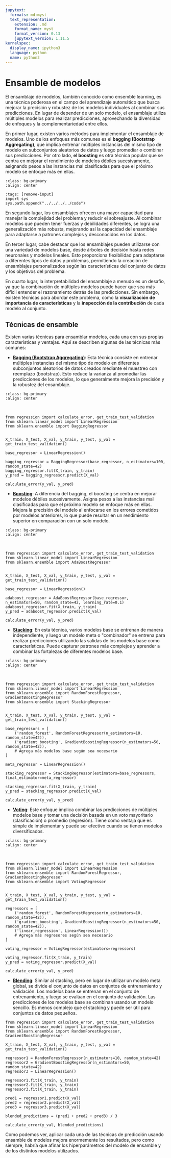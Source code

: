 ```yaml
---
jupytext:
  formats: md:myst
  text_representation:
    extension: .md
    format_name: myst
    format_version: 0.13
    jupytext_version: 1.11.5
kernelspec:
  display_name: ipython3
  language: python
  name: python3
---
```


# Ensamble de modelos
El ensamblaje de modelos, también conocido como ensemble learning, es una técnica poderosa en el campo del aprendizaje automático que busca mejorar la precisión y robustez de los modelos individuales al combinar sus predicciones. En lugar de depender de un solo modelo, el ensamblaje utiliza múltiples modelos para realizar predicciones, aprovechando la diversidad de enfoques y la complementariedad entre ellos.

En primer lugar, existen varios métodos para implementar el ensamblaje de modelos. Uno de los enfoques más comunes es el **bagging (Bootstrap Aggregating)**, que implica entrenar múltiples instancias del mismo tipo de modelo en subconjuntos aleatorios de datos y luego promediar o combinar sus predicciones. Por otro lado, **el boosting** es otra técnica popular que se centra en mejorar el rendimiento de modelos débiles sucesivamente, asignando pesos a las instancias mal clasificadas para que el próximo modelo se enfoque más en ellas.

```{image} ../../../../images/sistemas_supervisados/regresion/18.png
:class: bg-primary
:align: center
```

```{code-cell}
:tags: [remove-input]
import sys
sys.path.append("../../../../code")
```

En segundo lugar, los ensamblajes ofrecen una mayor capacidad para manejar la complejidad del problema y reducir el sobreajuste. Al combinar modelos que pueden tener fuerzas y debilidades diferentes, se logra una generalización más robusta, mejorando así la capacidad del ensamblaje para adaptarse a patrones complejos y desconocidos en los datos.

En tercer lugar, cabe destacar que los ensamblajes pueden utilizarse con una variedad de modelos base, desde árboles de decisión hasta redes neuronales y modelos lineales. Esto proporciona flexibilidad para adaptarse a diferentes tipos de datos y problemas, permitiendo la creación de ensamblajes personalizados según las características del conjunto de datos y los objetivos del problema.

En cuarto lugar, la interpretabilidad del ensamblaje a menudo es un desafío, ya que la combinación de múltiples modelos puede hacer que sea más difícil entender el razonamiento detrás de las predicciones. Sin embargo, existen técnicas para abordar este problema, como la **visualización de importancia de características** y la **inspección de la contribución** de cada modelo al conjunto.

## Técnicas de ensamble
Existen varias técnicas para ensamblar modelos, cada una con sus propias características y ventajas. Aquí se describen algunas de las técnicas más comunes:

- **[Bagging (Bootstrap Aggregating)](https://scikit-learn.org/stable/modules/generated/sklearn.ensemble.BaggingRegressor.html)**: Esta técnica consiste en entrenar múltiples instancias del mismo tipo de modelo en diferentes subconjuntos aleatorios de datos creados mediante el muestreo con reemplazo (bootstrap). Esto reduce la varianza al promediar las predicciones de los modelos, lo que generalmente mejora la precisión y la robustez del ensamblaje.

```{image} ../../../../images/sistemas_supervisados/regresion/19.png
:class: bg-primary
:align: center
```

</br>

```{code-cell}
from regression import calculate_error, get_train_test_validation
from sklearn.linear_model import LinearRegression 
from sklearn.ensemble import BaggingRegressor


X_train, X_test, X_val, y_train, y_test, y_val = get_train_test_validation()

base_regressor = LinearRegression()

bagging_regressor = BaggingRegressor(base_regressor, n_estimators=100, random_state=42)
bagging_regressor.fit(X_train, y_train)
y_pred = bagging_regressor.predict(X_val)

calculate_error(y_val, y_pred)

```

- **[Boosting](https://scikit-learn.org/stable/modules/generated/sklearn.ensemble.GradientBoostingRegressor.html)**: A diferencia del bagging, el boosting se centra en mejorar modelos débiles sucesivamente. Asigna pesos a las instancias mal clasificadas para que el próximo modelo se enfoque más en ellas. Mejora la precisión del modelo al enfocarse en los errores cometidos por modelos anteriores, lo que puede resultar en un rendimiento superior en comparación con un solo modelo.


```{image} ../../../../images/sistemas_supervisados/regresion/20.png
:class: bg-primary
:align: center
```

</br>

```{code-cell}
from regression import calculate_error, get_train_test_validation
from sklearn.linear_model import LinearRegression 
from sklearn.ensemble import AdaBoostRegressor


X_train, X_test, X_val, y_train, y_test, y_val = get_train_test_validation()

base_regressor = LinearRegression()

adaboost_regressor = AdaBoostRegressor(base_regressor, n_estimators=50, random_state=42, learning_rate=0.1)
adaboost_regressor.fit(X_train, y_train)
y_pred = adaboost_regressor.predict(X_val)

calculate_error(y_val, y_pred)

```

- **[Stacking](https://scikit-learn.org/stable/modules/generated/sklearn.ensemble.StackingRegressor.html)**: En esta técnica, varios modelos base se entrenan de manera independiente, y luego un modelo meta o "combinador" se entrena para realizar predicciones utilizando las salidas de los modelos base como características. Puede capturar patrones más complejos y aprender a combinar las fortalezas de diferentes modelos base.


```{image} ../../../../images/sistemas_supervisados/regresion/21.png
:class: bg-primary
:align: center
```

</br>

```{code-cell}
from regression import calculate_error, get_train_test_validation
from sklearn.linear_model import LinearRegression 
from sklearn.ensemble import RandomForestRegressor, GradientBoostingRegressor
from sklearn.ensemble import StackingRegressor


X_train, X_test, X_val, y_train, y_test, y_val = get_train_test_validation()

base_regressors = [
    ('random_forest', RandomForestRegressor(n_estimators=10, random_state=42)),
    ('gradient_boosting', GradientBoostingRegressor(n_estimators=50, random_state=42)),
    # Agrega más modelos base según sea necesario
]

meta_regressor = LinearRegression()

stacking_regressor = StackingRegressor(estimators=base_regressors, final_estimator=meta_regressor)

stacking_regressor.fit(X_train, y_train)
y_pred = stacking_regressor.predict(X_val)

calculate_error(y_val, y_pred)

```

- **[Voting](https://scikit-learn.org/stable/modules/generated/sklearn.ensemble.VotingRegressor.html)**: Este enfoque implica combinar las predicciones de múltiples modelos base y tomar una decisión basada en un voto mayoritario (clasificación) o promedio (regresión). Tiene como ventaja que es simple de implementar y puede ser efectivo cuando se tienen modelos diversificados.


```{image} ../../../../images/sistemas_supervisados/regresion/22.png
:class: bg-primary
:align: center
```

</br>


```{code-cell}
from regression import calculate_error, get_train_test_validation
from sklearn.linear_model import LinearRegression 
from sklearn.ensemble import RandomForestRegressor, GradientBoostingRegressor
from sklearn.ensemble import VotingRegressor


X_train, X_test, X_val, y_train, y_test, y_val = get_train_test_validation()

regressors = [
    ('random_forest', RandomForestRegressor(n_estimators=10, random_state=42)),
    ('gradient_boosting', GradientBoostingRegressor(n_estimators=50, random_state=42)),
    ('linear_regression', LinearRegression())
    # Agrega más regresores según sea necesario
]

voting_regressor = VotingRegressor(estimators=regressors)

voting_regressor.fit(X_train, y_train)
y_pred = voting_regressor.predict(X_val)

calculate_error(y_val, y_pred)

```

- **[Blending](https://scikit-learn.org/stable/modules/generated/sklearn.ensemble.BaggingRegressor.html)**: Similar al stacking, pero en lugar de utilizar un modelo meta global, se divide el conjunto de datos en conjuntos de entrenamiento y validación. Los modelos base se entrenan en el conjunto de entrenamiento, y luego se evalúan en el conjunto de validación. Las predicciones de los modelos base se combinan usando un modelo sencillo. Es menos complejo que el stacking y puede ser útil para conjuntos de datos pequeños.


```{code-cell}
from regression import calculate_error, get_train_test_validation
from sklearn.linear_model import LinearRegression 
from sklearn.ensemble import RandomForestRegressor, GradientBoostingRegressor

X_train, X_test, X_val, y_train, y_test, y_val = get_train_test_validation()

regressor1 = RandomForestRegressor(n_estimators=10, random_state=42)
regressor2 = GradientBoostingRegressor(n_estimators=50, random_state=42)
regressor3 = LinearRegression()

regressor1.fit(X_train, y_train)
regressor2.fit(X_train, y_train)
regressor3.fit(X_train, y_train)

pred1 = regressor1.predict(X_val)
pred2 = regressor2.predict(X_val)
pred3 = regressor3.predict(X_val)

blended_predictions = (pred1 + pred2 + pred3) / 3

calculate_error(y_val, blended_predictions)

```

Como podemos ver, aplicar cada una de las técnicas de predicción usando ensamble de modelos mejora enormemente los resultados, pero como siempre, habría que afinar los hiperparámetros del modelo de ensamble y de los distintos modelos utilizados.